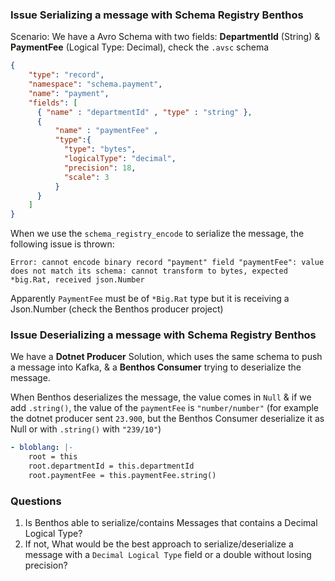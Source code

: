### Issue Serializing a message with Schema Registry Benthos

Scenario: We have a Avro Schema with two fields: **DepartmentId** (String) & **PaymentFee** (Logical Type: Decimal), check the `.avsc` schema 
```json
{
    "type": "record", 
    "namespace": "schema.payment",
    "name": "payment", 
    "fields": [
      { "name" : "departmentId" , "type" : "string" },
      {
          "name" : "paymentFee" , 
          "type":{
            "type": "bytes",
            "logicalType": "decimal",
            "precision": 18,
            "scale": 3
          }
      }
    ]
}
```

When we use the `schema_registry_encode` to serialize the message, the following issue is thrown:
```text
Error: cannot encode binary record "payment" field "paymentFee": value does not match its schema: cannot transform to bytes, expected *big.Rat, received json.Number
```
Apparently `PaymentFee` must be of `*Big.Rat` type but it is receiving a Json.Number (check the Benthos producer project)

### Issue Deserializing a message with Schema Registry Benthos
We have a **Dotnet Producer** Solution, which uses the same schema to push a message into Kafka, & a **Benthos Consumer** trying to deserialize the message. 

When Benthos deserializes the message, the value comes in `Null` & if we add `.string()`, the value of the `paymentFee` is `"number/number"` (for example the dotnet producer sent `23.900`, but the Benthos Consumer deserialize it as Null or with `.string()` with `"239/10"`)
```yaml
- bloblang: |-
    root = this
    root.departmentId = this.departmentId
    root.paymentFee = this.paymentFee.string()
```

### Questions
1) Is Benthos able to serialize/contains Messages that contains a Decimal Logical Type?
2) If not, What would be the best approach to serialize/deserialize a message with a `Decimal Logical Type` field or a double without losing precision?